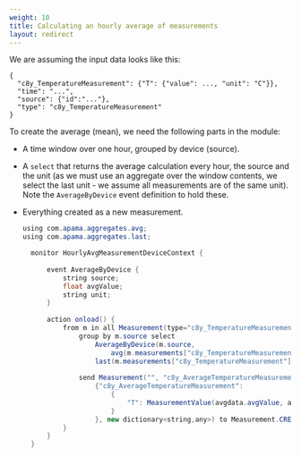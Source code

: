 ```yaml
---
weight: 10
title: Calculating an hourly average of measurements
layout: redirect
---
```


We are assuming the input data looks like this:

```
{
  "c8y_TemperatureMeasurement": {"T": {"value": ..., "unit": "C"}},
  "time": "...",
  "source": {"id":"..."},
  "type": "c8y_TemperatureMeasurement"
}
```

To create the average (mean), we need the following parts in the module:

* A time window over one hour, grouped by device (source).
* A `select` that returns the average calculation every hour, the source and the unit (as we must use an aggregate over the window contents, we select the last unit - we assume all measurements are of the same unit). Note the `AverageByDevice` event definition to hold these.
* Everything created as a new measurement.

  ```java
  using com.apama.aggregates.avg;
  using com.apama.aggregates.last;
  
	monitor HourlyAvgMeasurementDeviceContext {
	
		event AverageByDevice {
			string source;
			float avgValue;
			string unit;
		}
	
		action onload() {
			from m in all Measurement(type="c8y_TemperatureMeasurement") within (3600.0) 
				group by m.source select
					AverageByDevice(m.source,
						avg(m.measurements["c8y_TemperatureMeasurement"]["T"].value),
					last(m.measurements["c8y_TemperatureMeasurement"]["T"].unit)) as avgdata {
	
				send Measurement("", "c8y_AverageTemperatureMeasurement", avgdata.source, currentTime,
					{"c8y_AverageTemperatureMeasurement":
						{
							"T": MeasurementValue(avgdata.avgValue, avgdata.unit, new dictionary<string,any>)
						}
					}, new dictionary<string,any>) to Measurement.CREATE_CHANNEL;
			}
		}
	}
	```


